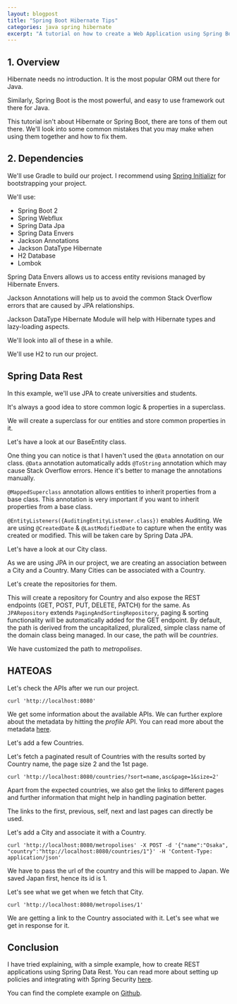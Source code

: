 ```yaml
---
layout: blogpost
title: "Spring Boot Hibernate Tips"
categories: java spring hibernate
excerpt: "A tutorial on how to create a Web Application using Spring Boot & Hibernate"
---
```


## 1. Overview

Hibernate needs no introduction. It is the most popular ORM out there for Java.

Similarly, Spring Boot is the most powerful, and easy to use framework out there for Java.

This tutorial isn't about Hibernate or Spring Boot, there are tons of them out there.
We'll look into some common mistakes that you may make when using them together and how to fix them.

## 2. Dependencies

We'll use Gradle to build our project. I recommend using [Spring Initializr](http://start.spring.io/) for bootstrapping your project.

We'll use:

 - Spring Boot 2
 - Spring Webflux
 - Spring Data Jpa
 - Spring Data Envers
 - Jackson Annotations
 - Jackson DataType Hibernate
 - H2 Database
 - Lombok

Spring Data Envers allows us to access entity revisions managed by Hibernate Envers.

Jackson Annotations will help us to avoid the common Stack Overflow errors that are caused by JPA relationships.

Jackson DataType Hibernate Module will help with Hibernate types and lazy-loading aspects.

We'll look into all of these in a while.

<script src="https://gist.github.com/mohitsinha/361a23f1d275d030ba8a3c4061ad06ee.js"></script>

We'll use H2 to run our project.

## Spring Data Rest

In this example, we'll use JPA to create universities and students.

It's always a good idea to store common logic & properties in a superclass.

We will create a superclass for our entities and store common properties in it.

Let's have a look at our BaseEntity class.

<script src="https://gist.github.com/mohitsinha/bfb4a195cdbdeef883f2b2525458dcc1.js"></script>

One thing you can notice is that I haven't used the `@Data` annotation on our class.
`@Data` annotation automatically adds `@ToString` annotation which may cause Stack Overflow errors.
Hence it's better to manage the annotations manually.

`@MappedSuperclass` annotation allows entities to inherit properties from a base class.
This annotation is very important if you want to inherit properties from a base class.

`@EntityListeners({AuditingEntityListener.class})` enables Auditing. We are using `@CreatedDate` & `@LastModifiedDate` to capture when the entity was created or modified. This will be taken care by Spring Data JPA.



Let's have a look at our City class.

<script src="https://gist.github.com/mohitsinha/32d1d95bcd90400c980ea70b7968269d.js"></script>

As we are using JPA in our project, we are creating an association between a City and a Country. 
Many Cities can be associated with a Country.

Let's create the repositories for them.

<script src="https://gist.github.com/mohitsinha/ecfa9307f01184cf04343bc818abf6a1.js"></script>

This will create a repository for Country and also expose the REST endpoints (GET, POST, PUT, DELETE, PATCH) for the same. 
As `JPARepository` extends `PagingAndSortingRepository`, paging & sorting functionality will be automatically added for the GET endpoint. 
By default, the path is derived from the uncapitalized, pluralized, simple class name of the domain class being managed. 
In our case, the path will be _countries_.

<script src="https://gist.github.com/mohitsinha/4909bfffdb1261776f054da98ce56aef.js"></script>

We have customized the path to _metropolises_.

## HATEOAS

Let's check the APIs after we run our project.

`curl 'http://localhost:8080'`

<script src="https://gist.github.com/mohitsinha/45ef59569d763f0f39aac0e9bfc993a0.js"></script>
   
We get some information about the available APIs. We can further explore about the metadata by 
hitting the _profile_ API. You can read more about the metadata 
[here](https://docs.spring.io/spring-data/rest/docs/current/reference/html/#metadata).

Let's add a few Countries.

<script src="https://gist.github.com/mohitsinha/03ffa6c89f1f50d41fadd65546f6cfc6.js"></script>

Let's fetch a paginated result of Countries with the results sorted by Country name, the 
page size 2 and the 1st page.

`curl 'http://localhost:8080/countries/?sort=name,asc&page=1&size=2'`

<script src="https://gist.github.com/mohitsinha/31a61a516e4cc1edcc2115a69af0de9a.js"></script>

Apart from the expected countries, we also get the links to different pages and 
further information that might help in handling pagination better. 

The links to the first, previous, self, next and last pages can directly be used.

Let's add a City and associate it with a Country.

`curl 'http://localhost:8080/metropolises' -X POST -d '{"name":"Osaka", "country":"http://localhost:8080/countries/1"}' -H 'Content-Type: application/json'`

We have to pass the url of the country and this will be mapped to Japan. 
We saved Japan first, hence its id is 1.

Let's see what we get when we fetch that City.

`curl 'http://localhost:8080/metropolises/1'`

<script src="https://gist.github.com/mohitsinha/73ca2d35dee35cb6e2d0e614fd34b1b1.js"></script>

We are getting a link to the Country associated with it. 
Let's see what we get in response for it. 

<script src="https://gist.github.com/mohitsinha/84be4347541b040e1e3b44826e577131.js"></script>

## Conclusion

I have tried explaining, with a simple example, how to create REST applications using Spring 
Data Rest. You can read more about setting up policies and integrating with Spring Security 
[here](https://docs.spring.io/spring-data/rest/docs/current/reference/html/#security).

You can find the complete example on [Github](https://github.com/mohitsinha/tutorials/tree/master/hateoas-spring-data-rest-example).
